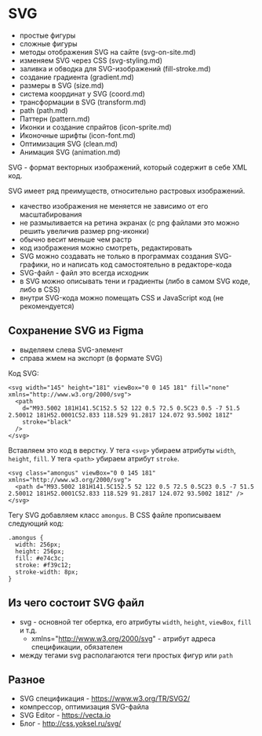 # SVG
- простые фигуры
- сложные фигуры
- методы отображения SVG на сайте (svg-on-site.md)
- изменяем SVG через CSS (svg-styling.md)
- заливка и обводка для SVG-изображений (fill-stroke.md)
- создание градиента (gradient.md)
- размеры в SVG (size.md)
- система координат у SVG (coord.md)
- трансформации в SVG (transform.md)
- path (path.md)
- Паттерн (pattern.md)
- Иконки и создание спрайтов (icon-sprite.md)
- Иконочные шрифты (icon-font.md)
- Оптимизация SVG (clean.md)
- Анимация SVG (animation.md)

SVG - формат векторных изображений, который содержит в себе XML код.  

SVG имеет ряд преимуществ, относительно растровых изображений.
- качество изображения не меняется не зависимо от его масштабирования
- не размыливается на ретина экранах (с png файлами это можно решить увеличив размер png-иконки)
- обычно весит меньше чем растр
- код изображения можно смотреть, редактировать
- SVG можно создавать не только в программах создания SVG-графики, но и написать код самостоятельно в редакторе-кода
- SVG-файл - файл это всегда исходник
- в SVG можно описывать тени и градиенты (либо в самом SVG коде, либо в CSS)
- внутри SVG-кода можно помещать CSS и JavaScript код (не рекомендуется)

## Сохранение SVG из Figma
- выделяем слева SVG-элемент
- справа жмем на экспорт (в формате SVG)

Код SVG:

    <svg width="145" height="181" viewBox="0 0 145 181" fill="none" xmlns="http://www.w3.org/2000/svg">
      <path 
        d="M93.5002 181H141.5C152.5 52 122 0.5 72.5 0.5C23 0.5 -7 51.5 2.50012 181H52.0001C52.833 118.529 91.2817 124.072 93.5002 181Z"
        stroke="black"
      />
    </svg>

Вставляем это код в верстку. У тега `<svg>` убираем атрибуты `width`, `height`, `fill`. У тега `<path>` убираем атрибут `stroke`.

    <svg class="amongus" viewBox="0 0 145 181" xmlns="http://www.w3.org/2000/svg">
      <path d="M93.5002 181H141.5C152.5 52 122 0.5 72.5 0.5C23 0.5 -7 51.5 2.50012 181H52.0001C52.833 118.529 91.2817 124.072 93.5002 181Z" />
    </svg>

Тегу SVG добавляем класс `amongus`. В CSS файле прописываем следующий код:

    .amongus {
      width: 256px;
      height: 256px;
      fill: #e74c3c;
      stroke: #f39c12;
      stroke-width: 8px;
    }

## Из чего состоит SVG файл
- svg - основной тег обертка, его атрибуты `width`, `height`, `viewBox`, `fill` и т.д.
  - xmlns="http://www.w3.org/2000/svg" - атрибут адреса спецификации, обязателен
- между тегами svg располагаются теги простых фигур или `path`

## Разное
- SVG спецификация - https://www.w3.org/TR/SVG2/
- компрессор, оптимизация SVG-файла
- SVG Editor - https://vecta.io
- Блог - http://css.yoksel.ru/svg/
